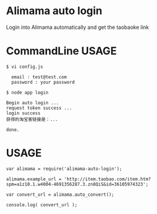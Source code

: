 Alimama auto login 
==================

Login into Alimama automatically and get the taobaoke link

CommandLine USAGE
=====


    $ vi config.js
    
      email : test@test.com
      password : your password

    $ node app login 
    
    Begin auto login ...
    request token success ...
    login success
    获得的淘宝客链接是：...

    done.


USAGE
===

    var alimama = require('alimama-auto-login');

    alimama.example_url = 'http://item.taobao.com/item.htm?spm=a1z10.1.w4004-4691356287.3.zn8QiS&id=36105974323'; 

    var convert_url = alimama.auto_convert(); 

    console.log( convert_url );
